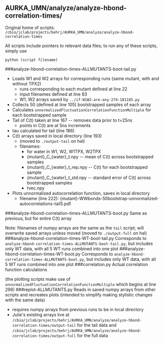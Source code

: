 ## AURKA_UMN/analyze/analyze-hbond-correlation-times/
Original home of scripts: `/cbio/jclab/projects/behrj/AURKA_UMN/analyze/analyze-hbond-correlation-times`

All scripts include pointers to relevant data files; to run any of these scripts, simply use 
```
python (script filename)
```
###analyze-hbond-correlation-times-ALLMUTANTS-boot-tail.py
* Loads W1 and W2 arrays for corresponding runs (same mutant, with and without TPX2)
  * runs corresponding to each mutant defined at line 22
  * input filenames defined at line 83
  * W1, W2 arrays saved by `../if-W1W2-are-any-274-181185.py`
* Collects 50 (defined at line 105) bootstrapped samples of each array
* Calculates `unnormalizedFluctuationCorrelationFunctionMultiple` for each bootstrapped sample
* Tail of C(t) taken at line 167 -- removes data prior to t=25ns
  * points in C(t) are at 5ns increments
* tau calculated for tail (line 186)
* C(t) arrays saved in local directory (line 193)
  * (moved to `./output-tail` on hal)
  * filenames:
    * for water in W1, W2, W1TPX, W2TPX
    * {mutant}\_C_{water}_t.npy -- mean of C(t) across bootstrapped samples
    * {mutant}\_C_{water}_t_rep.npy -- C(t) for each bootstrapped sample
    * {mutant}\_C_{water}_t_std.npy -- standard error of C(t) across bootstrapped samples
    * tvec.npy 
* Plots unnormalized autocorrelation function, saves in local directory
  * filename (line 222): {mutant}-WWbonds-50bootstrap-unnormalized-autocorrelations-tail5.pdf

###analyze-hbond-correlation-times-ALLMUTANTS-boot.py
Same as previous, but for entire C(t) array

Note: filenames of numpy arrays are the same as the `tail` script; will overwrite saved arrays
unless moved (moved to `./output-full` on hal)
###analyze-hbond-correlation-times-WT-boot-tail.py
Corresponds to `analyze-hbond-correlation-times-ALLMUTANTS-boot-tail.py`, but includes only WT data, 
with all 5 WT runs combined into one plot
###analyze-hbond-correlation-times-WT-boot.py
Corresponds to `analyze-hbond-correlation-times-ALLMUTANTS-boot.py`, but includes only WT data, 
with all 5 WT runs combined into one plot
###correlation.py
Actual correlation function calculations

(the plotting scripts make use of `unnormalizedFluctuationCorrelationFunctionMultiple` which 
begins at line 298)
###replot-ALLMUTANTS.py
Reads in saved numpy arrays from other scripts and recreates plots (intended to simplify 
making stylistic changes with the same data)
* requires numpy arrays from previous runs to be in local directory
* Julie's existing arrays live at `/cbio/jclab/projects/behrj/AURKA_UMN/analyze/analyze-hbond-correlation-times/output-tail` for the tail data and `/cbio/jclab/projects/behrj/AURKA_UMN/analyze/analyze-hbond-correlation-times/output-full` for the full data
